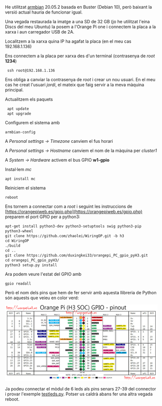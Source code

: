 He utilitzat [armbian](https://www.armbian.com/orange-pi-one/) 20.05.2 basada en Buster (Debian 10), però baixant la versió actual hauria de funcionar igual.

Una vegada restaurada la imatge a una SD de 32 GB (jo he utilitzat l'eina Discs del meu Ubuntu) la posem a l'Orange Pi one i connectem la placa a la xarxa i aun carregador USB de 2A.

Localitzem a la xarxa quina IP ha agafat la placa (en el meu cas 192.168.1.136)

Ens connectem a la placa per xarxa des d'un terminal (contrasenya de *root* **1234**)

     ssh root@192.168.1.136

Ens obliga a canviar la contrasenya de *root* i crear un nou usuari. En el meu cas he creat l'usuari *jordi*, el mateix que faig servir a la meva màquina principal.

Actualitzem els paquets

     apt update
     apt upgrade

Configurem el sistema amb

    armbian-config
    
A *Personal settings -> Timezone* canviem el fus horari

A *Personal settings -> Hostname* canviem el nom de la màquina per *cluster1*

A *System -> Hardware* activem el bus GPIO **w1-gpio**

Instal·lem *mc*

    apt install mc

Reiniciem el sistema

    reboot
    
Ens tornem a connectar com a *root* i seguint les instruccions de [https://orangepiweb.es/gpio.php](https://orangepiweb.es/gpio.php) preparem el port GPIO per a python3:

    apt-get install python3-dev python3-setuptools swig python3-pip python3-wheel 
    git clone https://github.com/zhaolei/WiringOP.git -b h3
    cd WiringOP
    ./build
    cd ..
    git clone https://github.com/duxingkei33/orangepi_PC_gpio_pyH3.git
    cd orangepi_PC_gpio_pyH3/
    python3 setup.py install
    
Ara podem veure l'estat del GPIO amb 

    gpio readall

Però el nom dels pins que hem de fer servir amb aquesta llibreria de Python són aquests que veieu en color verd:

![](img/gpio-40-pins.jpg)

Ja podeu connectar el mòdul de 6 leds als pins senars 27-39 del connector i provar l'exemple [testleds.py](python3/testleds.py). Potser us caldrà abans fer una altra vegada reboot.





